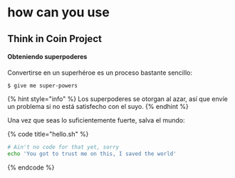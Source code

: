 # how can you use

## Think in Coin Project



#### Obteniendo superpoderes

Convertirse en un superhéroe es un proceso bastante sencillo:

```text
$ give me super-powers
```

{% hint style="info" %}
Los superpoderes se otorgan al azar, así que envíe un problema si no está satisfecho con el suyo.
{% endhint %}

Una vez que seas lo suficientemente fuerte, salva el mundo:

{% code title="hello.sh" %}
```bash
# Ain't no code for that yet, sorry
echo 'You got to trust me on this, I saved the world'
```
{% endcode %}


